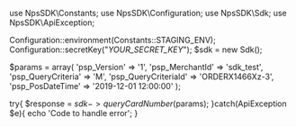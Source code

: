 use NpsSDK\Constants;
use NpsSDK\Configuration;
use NpsSDK\Sdk;
use NpsSDK\ApiException;

Configuration::environment(Constants::STAGING_ENV);
Configuration::secretKey("_YOUR_SECRET_KEY_");
$sdk = new Sdk();

$params = array(
    'psp_Version' => '1',
    'psp_MerchantId' => 'sdk_test',
    'psp_QueryCriteria' => 'M',
    'psp_QueryCriteriaId' => 'ORDERX1466Xz-3',
    'psp_PosDateTime' => '2019-12-01 12:00:00'
);

try{ 
    $response = $sdk->queryCardNumber($params); 
}catch(ApiException $e){ 
    echo 'Code to handle error'; 
} 
